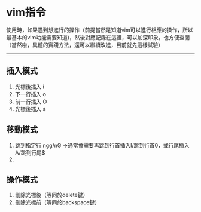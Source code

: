 # vim指令
使用時，如果遇到想進行的操作（前提當然是知道vim可以進行相應的操作，所以最基本的vim功能需要知道)，然後對應記錄在這裡，可以加深印象，也方便查閱（當然啦，具體的實踐方法，還可以繼續改進，目前就先這樣試驗）
- - -
## 插入模式
1. 光標後插入 i
2. 下一行插入 o
3. 前一行插入 O
4. 光標後插入 a

## 移動模式
1. 跳到指定行 ngg/nG
->通常會需要再跳到行首插入I/跳到行首0，或行尾插入A/跳到行尾$
2.

## 操作模式
1. 刪除光標後（等同於delete鍵）
2. 刪除光標前（等同於backspace鍵）
